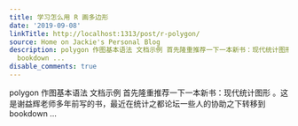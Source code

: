 ```yaml
---
title: 学习怎么用 R 画多边形
date: '2019-09-08'
linkTitle: http://localhost:1313/post/r-polygon/
source: Home on Jackie's Personal Blog
description: polygon 作图基本语法 文档示例 首先隆重推荐一下一本新书：现代统计图形 。这是谢益辉老师多年前写的书，最近在统计之都论坛一些人的协助之下转移到
  bookdown ...
disable_comments: true
---
```

polygon 作图基本语法 文档示例 首先隆重推荐一下一本新书：现代统计图形 。这是谢益辉老师多年前写的书，最近在统计之都论坛一些人的协助之下转移到 bookdown ...